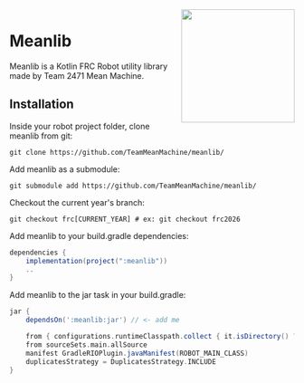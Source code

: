 <img width="200px" align="right" src="https://team2471.org/wp-content/uploads/2017/08/tmm-logo_new-300x300.png">

# Meanlib

Meanlib is a Kotlin FRC Robot utility library made by Team 2471 Mean Machine.


## Installation

Inside your robot project folder, clone meanlib from git:
```shell
git clone https://github.com/TeamMeanMachine/meanlib/
```

Add meanlib as a submodule:
```shell
git submodule add https://github.com/TeamMeanMachine/meanlib/
```

Checkout the current year's branch:
```shell
git checkout frc[CURRENT_YEAR] # ex: git checkout frc2026
```

Add meanlib to your build.gradle dependencies:
```groovy
dependencies {
    implementation(project(":meanlib"))
    ..
}
```

Add meanlib to the jar task in your build.gradle:
```groovy
jar {
    dependsOn(':meanlib:jar') // <- add me

    from { configurations.runtimeClasspath.collect { it.isDirectory() ? it : zipTree(it) } }
    from sourceSets.main.allSource
    manifest GradleRIOPlugin.javaManifest(ROBOT_MAIN_CLASS)
    duplicatesStrategy = DuplicatesStrategy.INCLUDE
}
```

